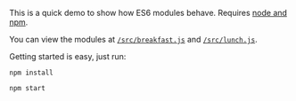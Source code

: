 This is a quick demo to show how ES6 modules behave. Requires [node and npm](https://docs.npmjs.com/getting-started/installing-node).

You can view the modules at [`/src/breakfast.js`](src/breakfast.js) and [`/src/lunch.js`](src/lunch.js).

Getting started is easy, just run:

```
npm install

npm start
```
